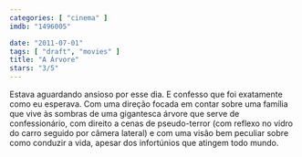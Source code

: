 ```yaml
---
categories: [ "cinema" ]
imdb: "1496005"

date: "2011-07-01"
tags: [ "draft", "movies" ]
title: "A Árvore"
stars: "3/5"
---
```

Estava aguardando ansioso por esse dia. E confesso que foi exatamente como eu esperava. Com uma direção focada em contar sobre uma família que vive às sombras de uma gigantesca árvore que serve de confessionário, com direito a cenas de pseudo-terror (com reflexo no vidro do carro seguido por câmera lateral) e com uma visão bem peculiar sobre como conduzir a vida, apesar dos infortúnios que atingem todo mundo.

